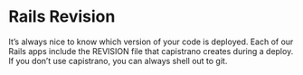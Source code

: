 # Rails Revision

It’s always nice to know which version of your code is deployed. Each of our Rails apps include the REVISION file that capistrano creates during a deploy. If you don’t use capistrano, you can always shell out to git.

